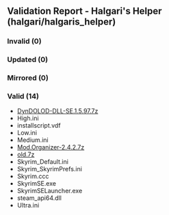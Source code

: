 ## Validation Report - Halgari's Helper (halgari/halgaris_helper)


### Invalid (0)
### Updated (0)
### Mirrored (0)
### Valid (14)
*  [DynDOLOD-DLL-SE.1.5.97.7z](https://mega.nz/#!0VQ3jC7S!VmTf4nIqunv2GL9Zvh7lLWefJnc2kX4ZUWi42mjc6LE)
*  High.ini
*  installscript.vdf
*  Low.ini
*  Medium.ini
*  [Mod.Organizer-2.4.2.7z](https://github.com/ModOrganizer2/modorganizer/releases/tag/v2.4.2)
*  [old.7z](https://www.loverslab.com/clubs/144-cyberpunk-2077/)
*  Skyrim_Default.ini
*  Skyrim_SkyrimPrefs.ini
*  Skyrim.ccc
*  SkyrimSE.exe
*  SkyrimSELauncher.exe
*  steam_api64.dll
*  Ultra.ini
